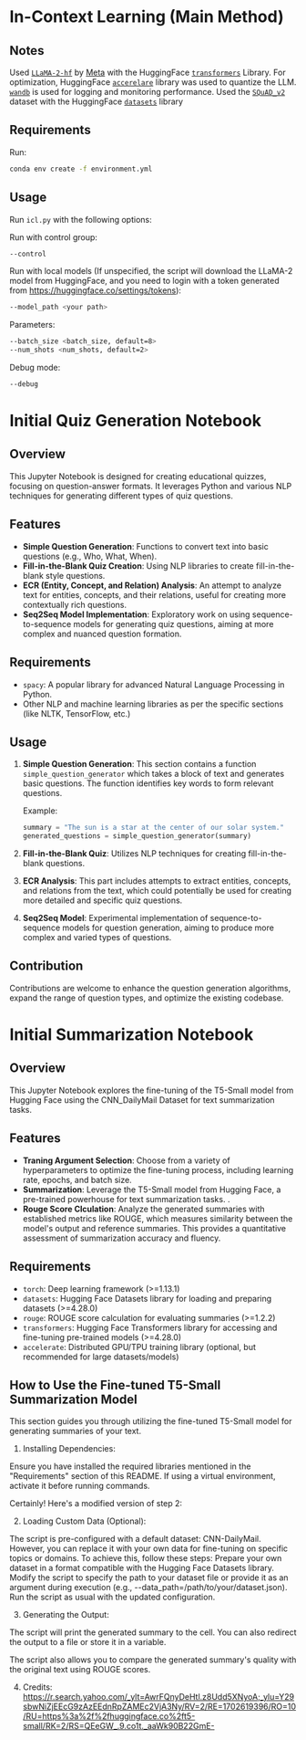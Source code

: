 # In-Context Learning (Main Method)

## Notes

Used [`LLaMA-2-hf`](https://huggingface.co/meta-llama/Llama-2-7b-hf) by [Meta](https://ai.meta.com/llama/) with the HuggingFace [`transformers`](https://huggingface.co/docs/transformers/index) Library. For optimization, HuggingFace [`accerelare`](https://huggingface.co/docs/accelerate/index) library was used to quantize the LLM. [`wandb`](https://wandb.ai/) is used for logging and monitoring performance. Used the [`SQuAD_v2`](https://huggingface.co/datasets/squad_v2) dataset with the HuggingFace [`datasets`](https://huggingface.co/docs/datasets/index) library

## Requirements

Run:

```bash
conda env create -f environment.yml
```

## Usage

Run `icl.py` with the following options:

Run with control group:

```bash
--control
```

Run with local models (If unspecified, the script will download the LLaMA-2 model from HuggingFace, and you need to login with a token generated from https://huggingface.co/settings/tokens):

```bash
--model_path <your path>
```

Parameters:
```bash
--batch_size <batch_size, default=8>
--num_shots <num_shots, default=2>
```

Debug mode:

```bash
--debug
```

# Initial Quiz Generation Notebook

## Overview
This Jupyter Notebook is designed for creating educational quizzes, focusing on question-answer formats. It leverages Python and various NLP techniques for generating different types of quiz questions.

## Features
- **Simple Question Generation**: Functions to convert text into basic questions (e.g., Who, What, When).
- **Fill-in-the-Blank Quiz Creation**: Using NLP libraries to create fill-in-the-blank style questions.
- **ECR (Entity, Concept, and Relation) Analysis**: An attempt to analyze text for entities, concepts, and their relations, useful for creating more contextually rich questions.
- **Seq2Seq Model Implementation**: Exploratory work on using sequence-to-sequence models for generating quiz questions, aiming at more complex and nuanced question formation.

## Requirements
- `spacy`: A popular library for advanced Natural Language Processing in Python.
- Other NLP and machine learning libraries as per the specific sections (like NLTK, TensorFlow, etc.)

## Usage
1. **Simple Question Generation**: This section contains a function `simple_question_generator` which takes a block of text and generates basic questions. The function identifies key words to form relevant questions.

   Example: 
   ```python
   summary = "The sun is a star at the center of our solar system."
   generated_questions = simple_question_generator(summary)
   ```

2. **Fill-in-the-Blank Quiz**: Utilizes NLP techniques for creating fill-in-the-blank questions.

3. **ECR Analysis**: This part includes attempts to extract entities, concepts, and relations from the text, which could potentially be used for creating more detailed and specific quiz questions.

4. **Seq2Seq Model**: Experimental implementation of sequence-to-sequence models for question generation, aiming to produce more complex and varied types of questions.

## Contribution
Contributions are welcome to enhance the question generation algorithms, expand the range of question types, and optimize the existing codebase.

# Initial Summarization Notebook

## Overview
This Jupyter Notebook explores the fine-tuning of the T5-Small model from Hugging Face using the CNN_DailyMail Dataset for text summarization tasks.

## Features
- **Traning Argument Selection**: Choose from a variety of hyperparameters to optimize the fine-tuning process, including learning rate, epochs, and batch size.
- **Summarization**:  Leverage the T5-Small model from Hugging Face, a pre-trained powerhouse for text summarization tasks. .
- **Rouge Score Clculation**: Analyze the generated summaries with established metrics like ROUGE, which measures similarity between the model's output and reference summaries. This provides a quantitative assessment of summarization accuracy and fluency.


## Requirements
- `torch`: Deep learning framework (>=1.13.1)
- `datasets`: Hugging Face Datasets library for loading and preparing datasets (>=4.28.0)
- `rouge`: ROUGE score calculation for evaluating summaries (>=1.2.2)
- `transformers`: Hugging Face Transformers library for accessing and fine-tuning pre-trained models (>=4.28.0)
- `accelerate`: Distributed GPU/TPU training library (optional, but recommended for large datasets/models)

## How to Use the Fine-tuned T5-Small Summarization Model
This section guides you through utilizing the fine-tuned T5-Small model for generating summaries of your text.

1. Installing Dependencies:

Ensure you have installed the required libraries mentioned in the "Requirements" section of this README.
If using a virtual environment, activate it before running commands.


Certainly! Here's a modified version of step 2:

2. Loading Custom Data (Optional):

The script is pre-configured with a default dataset: CNN-DailyMail. However, you can replace it with your own data for fine-tuning on specific topics or domains.
To achieve this, follow these steps:
Prepare your own dataset in a format compatible with the Hugging Face Datasets library.
Modify the script to specify the path to your dataset file or provide it as an argument during execution (e.g., --data_path=/path/to/your/dataset.json).
Run the script as usual with the updated configuration.

3. Generating the Output:

The script will print the generated summary to the cell. You can also redirect the output to a file or store it in a variable.

The script also allows you to compare the generated summary's quality with the original text using ROUGE scores. 

4. Credits: 
https://r.search.yahoo.com/_ylt=AwrFQnyDeHtl.z8Udd5XNyoA;_ylu=Y29sbwNiZjEEcG9zAzEEdnRpZAMEc2VjA3Ny/RV=2/RE=1702619396/RO=10/RU=https%3a%2f%2fhuggingface.co%2ft5-small/RK=2/RS=QEeGW_.9.co1t._aaWk90B22GmE-
